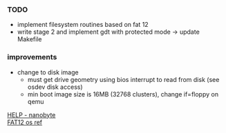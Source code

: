 ### TODO
- implement filesystem routines based on fat 12
- write stage 2 and implement gdt with protected mode
-> update Makefile

### improvements
- change to disk image
  - must get drive geometry using bios interrupt to read from disk (see osdev disk access)
  - min boot image size is 16MB (32768 clusters), change if=floppy on qemu

[HELP - nanobyte](https://github.com/nanobyte-dev/nanobyte_os) \
[FAT12 os ref](https://github.com/asido/OS/blob/master/boot/stage1.asm)

